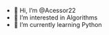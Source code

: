 - 👋 Hi, I’m @Acessor22
- 👀 I’m interested in Algorithms
- 🌱 I’m currently learning Python

<!---
Acessor22/Acessor22 is a ✨ special ✨ repository because its `README.md` (this file) appears on your GitHub profile.
You can click the Preview link to take a look at your changes.
--->
